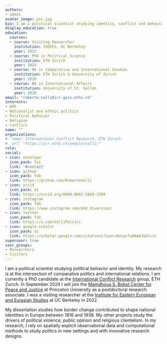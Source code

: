 ```yaml
---
authors:
- admin
avatar_image: pic.jpg
bio: I am a political scientist studying identity, conflict and behavior.
display_education: true
education:
  courses:
  - course: Visiting Researcher
    institution: ISEEES, UC Berkeley
    year: 2022
  - course: PhD in Political Science
    institution: ETH Zurich
    year: 2024
  - course: MA in Comparative and International Studies
    institution: ETH Zurich & University of Zurich
    year: 2020
  - course: BA in International Affairs
    institution: University of St. Gallen
    year: 2018
email: "roberto.valli@icr.gess.ethz.ch"
interests:
- HPE
- Nationalist and ethnic politics 
- Political behavior
- Religion
- Conflict
name: ""
organizations:
#- name: International Conflict Research, ETH Zurich
#  url: "https://icr.ethz.ch/people/valli/"
role: 
social:
- icon: envelope
  icon_pack: fas
  link: '#contact'
- icon: github
  icon_pack: fab
  link: https://github.com/RobertoValli
- icon: orcid
  icon_pack: ai
  link: https://orcid.org/0000-0002-5868-2599
- icon: instagram
  icon_pack: fab
  link: https://www.instagram.com/phd_diversion/
- icon: twitter
  icon_pack: fab
  link: https://x.com/ValliPolisci
- icon: google-scholar
  icon_pack: ai
  link: https://scholar.google.com/citations?user=9vnyvfwAAAAJ&hl=it
superuser: true
user_groups:
- Researchers
- Visitors
---
```


I am a political scientist studying political behavior and identity. My research is at the intersection of comparative politics and international relations. I am currently a PhD candidate at the [International Conflict Research](https://icr.ethz.ch/) group, ETH Zurich. In September 2024 I will join the [Mamdhoua S. Bobst Center for Peace and Justice](https://bobst.princeton.edu/) at Princeton University as a postdoctoral research associate.
I was a visiting researcher at the [Institute for Eastern European and Eurasian Studies](https://iseees.berkeley.edu/) at UC Berkeley in 2022. 

My dissertation studies how border change contributed to shape national identities in Europe between 1816 and 1938. My other projects study the drivers of political violence, public opinion and religious clientelism. In my research, I rely on spatially explicit observational data and computational methods to study politics in new settings and with innovative research designs.



